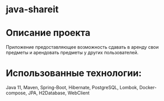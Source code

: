 # java-shareit
# Описание проекта
Приложение предоставляющее возможность сдавать в аренду свои предметы и арендовать предметы у других пользователей.

# Использованные технологии:
Java 11, Maven, Spring-Boot, Hibernate, PostgreSQL, Lombok, Docker-compose, JPA, H2Database, WebClient
